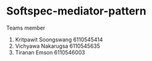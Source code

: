 # Softspec-mediator-pattern
Teams member
1. Kritpawit Soongswang 6110545414
2. Vichyawa   Nakarugsa 	6110545635
3. Tiranan	 Emson 		6110546003
